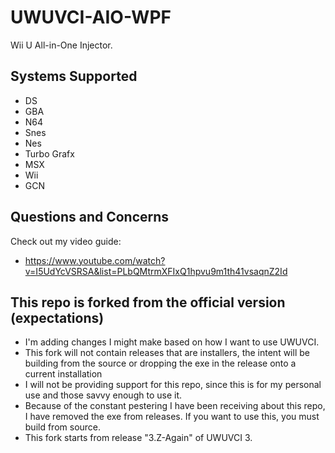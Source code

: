 # UWUVCI-AIO-WPF

Wii U All-in-One Injector.

## Systems Supported

* DS
* GBA
* N64
* Snes
* Nes
* Turbo Grafx
* MSX
* Wii
* GCN

## Questions and Concerns

Check out my video guide:
* https://www.youtube.com/watch?v=I5UdYcVSRSA&list=PLbQMtrmXFIxQ1hpvu9m1th41vsaqnZ2Id

## This repo is forked from the official version (expectations)

* I'm adding changes I might make based on how I want to use UWUVCI.
* This fork will not contain releases that are installers, the intent will be building from the source or dropping the exe in the release onto a current installation
* I will not be providing support for this repo, since this is for my personal use and those savvy enough to use it.
* Because of the constant pestering I have been receiving about this repo, I have removed the exe from releases. If you want to use this, you must build from source.
* This fork starts from release "3.Z-Again" of UWUVCI 3.
